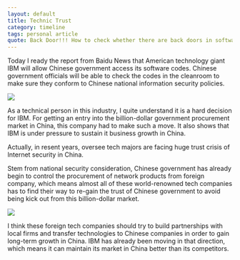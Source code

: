 ```yaml
---
layout: default
title: Technic Trust
category: timeline
tags: personal article
quote: Back Door!!! How to check whether there are back doors in software? Code Review? It's Technic Trust issue, and it will become a obstruction of technic development.
---
```

Today I ready the report from Baidu News that American technology giant IBM will allow Chinese government access its software codes. Chinese government officials will be able to check the codes in the cleanroom to make sure they conform to Chinese national information security policies.   

<img src="http://www.v3.co.uk/IMG/275/167275/padlock-security-protection-hacking-540x334.jpg?1384243708"/>

As a technical person in this industry, I quite understand it is a hard decision for IBM. For getting an entry into the billion-dollar government procurement market in China, this company had to make such a move.  It also shows that IBM is under pressure to sustain it business growth in China.

Actually, in resent years, oversee tech majors are facing huge trust crisis of Internet security in China.  

Stem from national security consideration, Chinese government has already begin to control the procurement of network products from foreign company, which means almost all of these world-renowned tech companies has to find their way to re-gain the trust of Chinese government to avoid being kick out from this billion-dollar market.

<img src="http://malay.cri.cn/mmsource/images/2013/08/08/sinuodeng2.jpg"/>

I think these foreign tech companies should try to build partnerships with local firms and transfer technologies to Chinese companies in order to gain long-term growth in China. IBM has already been moving in that direction, which means it can maintain its market in China better than its competitors.
